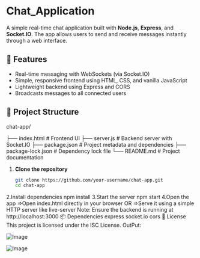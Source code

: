 # Chat_Application
A simple real-time chat application built with **Node.js**, **Express**, and **Socket.IO**. The app allows users to send and receive messages instantly through a web interface.
## 🚀 Features

- Real-time messaging with WebSockets (via Socket.IO)
- Simple, responsive frontend using HTML, CSS, and vanilla JavaScript
- Lightweight backend using Express and CORS
- Broadcasts messages to all connected users

## 📁 Project Structure

chat-app/


├── index.html # Frontend UI
├── server.js # Backend server with Socket.IO
├── package.json # Project metadata and dependencies
├── package-lock.json # Dependency lock file
└── README.md # Project documentation


1. **Clone the repository**
   ```bash
   git clone https://github.com/your-username/chat-app.git
   cd chat-app
2.Install dependencies
  npm install
3.Start the server
  npm start
4.Open the app
=>Open index.html directly in your browser OR
=>Serve it using a simple HTTP server like live-server
Note: Ensure the backend is running at http://localhost:3000
📦 Dependencies
express
socket.io
cors
📝 License
This project is licensed under the ISC License.
OutPut:

![Image](https://github.com/user-attachments/assets/0321169a-800f-4d78-86e9-17c03d16db7d)

![Image](https://github.com/user-attachments/assets/fce7a1ed-b5b9-4a27-a890-a5cafd486b3c)
